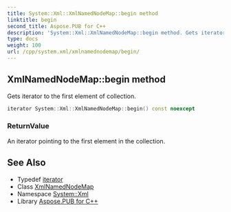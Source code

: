 ```yaml
---
title: System::Xml::XmlNamedNodeMap::begin method
linktitle: begin
second_title: Aspose.PUB for C++
description: 'System::Xml::XmlNamedNodeMap::begin method. Gets iterator to the first element of collection in C++.'
type: docs
weight: 100
url: /cpp/system.xml/xmlnamednodemap/begin/
---
```

## XmlNamedNodeMap::begin method


Gets iterator to the first element of collection.

```cpp
iterator System::Xml::XmlNamedNodeMap::begin() const noexcept
```


### ReturnValue

An iterator pointing to the first element in the collection.

## See Also

* Typedef [iterator](../iterator/)
* Class [XmlNamedNodeMap](../)
* Namespace [System::Xml](../../)
* Library [Aspose.PUB for C++](../../../)
